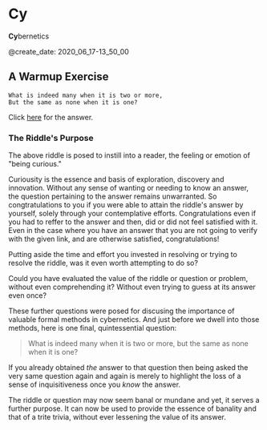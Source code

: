 # Cy
**Cy**bernetics

@create_date: 2020_06_17-13_50_00

## A Warmup Exercise
```
What is indeed many when it is two or more,
But the same as none when it is one?
```

Click [here](https://github.com/lightning-chasers/options-decisions/blob/master/README.md) for the answer.

### The Riddle's Purpose
The above riddle is posed to instill into a reader, the feeling or emotion of "being curious."   

Curiousity is the essence and basis of exploration, discovery and innovation.
Without any sense of wanting or needing to know an answer, the question pertaining to the answer remains unwarranted.
So congtratulations to you if you were able to attain the riddle's answer by yourself, solely through your contemplative efforts.
Congratulations even if you had to reffer to the answer and then, did or did not feel satisfied with it.
Even in the case where you have an answer that you are not going to verify with the given link, and are otherwise satisfied, congratulations!

Putting aside the time and effort you invested in resolving or trying to resolve the riddle, was it even worth attempting to do so?

Could you have evaluated the value of the riddle or question or problem, without even comprehending it? 
Without even trying to guess at its answer even once?

These further questions were posed for discusing the importance of valuable formal methods in cybernetics.
And just before we dwell into those methods, here is one final, quintessential question:

> What is indeed many when it is two or more, but the same as none when it is one? 

If you already obtained *the* answer to that question then being asked the very same question again and again is merely to highlight the loss of a sense of inquisitiveness once you *know* the answer.

The riddle or question may now seem banal or mundane and yet, it serves a further purpose.
It can now be used to provide the essence of banality and that of a trite trivia, without ever lessening the value of its answer. 
